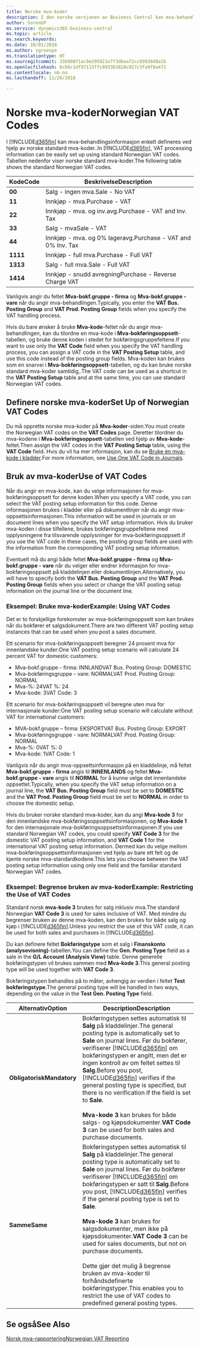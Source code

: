 ```yaml
---
title: Norske mva-koder
description: I den norske versjonen av Business Central kan mva-behandlingsinformasjon enkelt defineres ved hjelp av standard norske mva-koder.
author: SorenGP
ms.service: dynamics365-business-central
ms.topic: article
ms.search.keywords: 
ms.date: 10/01/2018
ms.author: sgroespe
ms.translationtype: HT
ms.sourcegitcommit: 33b900f1ac9e295921e7f3d6ea72cc93939d8a1b
ms.openlocfilehash: 6cb6c1df97113ffc093363828c927c3fa9f8a471
ms.contentlocale: nb-no
ms.lasthandoff: 11/26/2018

---
```

# <a name="norwegian-vat-codes"></a><span data-ttu-id="8d5eb-103">Norske mva-koder</span><span class="sxs-lookup"><span data-stu-id="8d5eb-103">Norwegian VAT Codes</span></span>
<span data-ttu-id="8d5eb-104">I [!INCLUDE[d365fin](../../includes/d365fin_md.md)] kan mva-behandlingsinformasjon enkelt defineres ved hjelp av norske standard mva-koder..</span><span class="sxs-lookup"><span data-stu-id="8d5eb-104">In [!INCLUDE[d365fin](../../includes/d365fin_md.md)], VAT processing information can be easily set up using standard Norwegian VAT codes.</span></span> <span data-ttu-id="8d5eb-105">Tabellen nedenfor viser norske standard mva-koder.</span><span class="sxs-lookup"><span data-stu-id="8d5eb-105">The following table shows the standard Norwegian VAT codes.</span></span>  

|<span data-ttu-id="8d5eb-106">**Kode**</span><span class="sxs-lookup"><span data-stu-id="8d5eb-106">**Code**</span></span>|<span data-ttu-id="8d5eb-107">**Beskrivelse**</span><span class="sxs-lookup"><span data-stu-id="8d5eb-107">**Description**</span></span>|  
|--------------|-------------------------------------------|  
|<span data-ttu-id="8d5eb-108">**0**</span><span class="sxs-lookup"><span data-stu-id="8d5eb-108">**0**</span></span>|<span data-ttu-id="8d5eb-109">Salg - ingen mva.</span><span class="sxs-lookup"><span data-stu-id="8d5eb-109">Sale - No VAT</span></span>|  
|<span data-ttu-id="8d5eb-110">**1**</span><span class="sxs-lookup"><span data-stu-id="8d5eb-110">**1**</span></span>|<span data-ttu-id="8d5eb-111">Innkjøp - mva.</span><span class="sxs-lookup"><span data-stu-id="8d5eb-111">Purchase - VAT</span></span>|  
|<span data-ttu-id="8d5eb-112">**2**</span><span class="sxs-lookup"><span data-stu-id="8d5eb-112">**2**</span></span>|<span data-ttu-id="8d5eb-113">Innkjøp - mva. og inv.avg.</span><span class="sxs-lookup"><span data-stu-id="8d5eb-113">Purchase - VAT and Inv. Tax</span></span>|  
|<span data-ttu-id="8d5eb-114">**3**</span><span class="sxs-lookup"><span data-stu-id="8d5eb-114">**3**</span></span>|<span data-ttu-id="8d5eb-115">Salg - mva</span><span class="sxs-lookup"><span data-stu-id="8d5eb-115">Sale - VAT</span></span>|  
|<span data-ttu-id="8d5eb-116">**4**</span><span class="sxs-lookup"><span data-stu-id="8d5eb-116">**4**</span></span>|<span data-ttu-id="8d5eb-117">Innkjøp - mva. og 0% lageravg.</span><span class="sxs-lookup"><span data-stu-id="8d5eb-117">Purchase - VAT and 0% Inv. Tax</span></span>|  
|<span data-ttu-id="8d5eb-118">**11**</span><span class="sxs-lookup"><span data-stu-id="8d5eb-118">**11**</span></span>|<span data-ttu-id="8d5eb-119">Innkjøp - full mva.</span><span class="sxs-lookup"><span data-stu-id="8d5eb-119">Purchase - Full VAT</span></span>|  
|<span data-ttu-id="8d5eb-120">**13**</span><span class="sxs-lookup"><span data-stu-id="8d5eb-120">**13**</span></span>|<span data-ttu-id="8d5eb-121">Salg - full mva.</span><span class="sxs-lookup"><span data-stu-id="8d5eb-121">Sale - Full VAT</span></span>|  
|<span data-ttu-id="8d5eb-122">**14**</span><span class="sxs-lookup"><span data-stu-id="8d5eb-122">**14**</span></span>|<span data-ttu-id="8d5eb-123">Innkjøp - snudd avregning</span><span class="sxs-lookup"><span data-stu-id="8d5eb-123">Purchase - Reverse Charge VAT</span></span>|  

<span data-ttu-id="8d5eb-124">Vanligvis angir du feltet **Mva-bokf.gruppe - firma** og **Mva-bokf.gruppe - vare** når du angir mva-behandlingen.</span><span class="sxs-lookup"><span data-stu-id="8d5eb-124">Typically, you enter the **VAT Bus. Posting Group** and **VAT Prod. Posting Group** fields when you specify the VAT handling process.</span></span>  

<span data-ttu-id="8d5eb-125">Hvis du bare ønsker å bruke **Mva-kode**-feltet når du angir mva-behandlingen, kan du tilordne en mva-kode i **Mva-bokføringsoppsett**-tabellen, og bruke denne koden i stedet for bokføringsgruppefeltene.</span><span class="sxs-lookup"><span data-stu-id="8d5eb-125">If you want to use only the **VAT Code** field when you specify the VAT handling process, you can assign a VAT code in the **VAT Posting Setup** table, and use this code instead of the posting group fields.</span></span> <span data-ttu-id="8d5eb-126">Mva-koden kan brukes som en snarvei i **Mva-bokføringsoppsett**-tabellen, og du kan bruke norske standard mva-koder samtidig,.</span><span class="sxs-lookup"><span data-stu-id="8d5eb-126">The VAT code can be used as a shortcut in the **VAT Posting Setup** table and at the same time, you can use standard Norwegian VAT codes.</span></span>  

## <a name="set-up-of-norwegian-vat-codes"></a><span data-ttu-id="8d5eb-127">Definere norske mva-koder</span><span class="sxs-lookup"><span data-stu-id="8d5eb-127">Set Up of Norwegian VAT Codes</span></span>  
<span data-ttu-id="8d5eb-128">Du må opprette norske mva-koder på **Mva-koder**-siden.</span><span class="sxs-lookup"><span data-stu-id="8d5eb-128">You must create the Norwegian VAT codes on the **VAT Codes** page.</span></span> <span data-ttu-id="8d5eb-129">Deretter tilordner du mva-kodene i **Mva-bokføringsoppsett**-tabellen ved hjelp av **Mva-kode**-feltet.</span><span class="sxs-lookup"><span data-stu-id="8d5eb-129">Then assign the VAT codes in the **VAT Posting Setup** table, using the **VAT Code** field.</span></span> <span data-ttu-id="8d5eb-130">Hvis du vil ha mer informasjon, kan du se [Bruke én mva-kode i kladder](how-to-use-one-vat-code-in-journals.md).</span><span class="sxs-lookup"><span data-stu-id="8d5eb-130">For more information, see [Use One VAT Code in Journals](how-to-use-one-vat-code-in-journals.md).</span></span>  

## <a name="use-of-vat-codes"></a><span data-ttu-id="8d5eb-131">Bruk av mva-koder</span><span class="sxs-lookup"><span data-stu-id="8d5eb-131">Use of VAT Codes</span></span>  
<span data-ttu-id="8d5eb-132">Når du angir en mva-kode, kan du velge informasjonen for mva-bokføringsoppsett for denne koden.</span><span class="sxs-lookup"><span data-stu-id="8d5eb-132">When you specify a VAT code, you can select the VAT posting setup information for this code.</span></span> <span data-ttu-id="8d5eb-133">Denne informasjonen brukes i kladder eller på dokumentlinjer når du angir mva-oppsettsinformasjonen.</span><span class="sxs-lookup"><span data-stu-id="8d5eb-133">This information will be used in journals or on document lines when you specify the VAT setup information.</span></span> <span data-ttu-id="8d5eb-134">Hvis du bruker mva-koden i disse tilfellene, brukes bokføringsgruppefeltene med opplysningene fra tilsvarende opplysninger for mva-bokføringsoppsett.</span><span class="sxs-lookup"><span data-stu-id="8d5eb-134">If you use the VAT code in these cases, the posting group fields are used with the information from the corresponding VAT posting setup information.</span></span>  

<span data-ttu-id="8d5eb-135">Eventuelt må du angi både feltet **Mva-bokf.gruppe - firma** og **Mva-bokf.gruppe - vare** når du velger eller endrer informasjon for mva-bokføringsoppsett på kladdelinjen eller dokumentlinjen.</span><span class="sxs-lookup"><span data-stu-id="8d5eb-135">Alternatively, you will have to specify both the **VAT Bus. Posting Group** and the **VAT Prod. Posting Group** fields when you select or change the VAT posting setup information on the journal line or the document line.</span></span>  

### <a name="example-using-vat-codes"></a><span data-ttu-id="8d5eb-136">Eksempel: Bruke mva-koder</span><span class="sxs-lookup"><span data-stu-id="8d5eb-136">Example: Using VAT Codes</span></span>  
<span data-ttu-id="8d5eb-137">Det er to forskjellige forekomster av mva-bokføringsoppsett som kan brukes når du bokfører et salgsdokument.</span><span class="sxs-lookup"><span data-stu-id="8d5eb-137">There are two different VAT posting setup instances that can be used when you post a sales document.</span></span>  

<span data-ttu-id="8d5eb-138">Ett scenario for mva-bokføringsoppsett beregner 24 prosent mva for innenlandske kunder:</span><span class="sxs-lookup"><span data-stu-id="8d5eb-138">One VAT posting setup scenario will calculate 24 percent VAT for domestic customers:</span></span>  

- <span data-ttu-id="8d5eb-139">Mva-bokf.gruppe - firma: INNLAND</span><span class="sxs-lookup"><span data-stu-id="8d5eb-139">VAT Bus. Posting Group: DOMESTIC</span></span>  
- <span data-ttu-id="8d5eb-140">Mva-bokføringsgruppe - vare: NORMAL</span><span class="sxs-lookup"><span data-stu-id="8d5eb-140">VAT Prod. Posting Group: NORMAL</span></span>  
- <span data-ttu-id="8d5eb-141">Mva-%: 24</span><span class="sxs-lookup"><span data-stu-id="8d5eb-141">VAT %: 24</span></span>  
- <span data-ttu-id="8d5eb-142">Mva-kode: 3</span><span class="sxs-lookup"><span data-stu-id="8d5eb-142">VAT Code: 3</span></span>  

<span data-ttu-id="8d5eb-143">Ett scenario for mva-bokføringsoppsett vil beregne uten mva for internasjonale kunder:</span><span class="sxs-lookup"><span data-stu-id="8d5eb-143">One VAT posting setup scenario will calculate without VAT for international customers:</span></span>  

- <span data-ttu-id="8d5eb-144">MVA-bokf.gruppe – firma: EKSPORT</span><span class="sxs-lookup"><span data-stu-id="8d5eb-144">VAT Bus. Posting Group: EXPORT</span></span>  
- <span data-ttu-id="8d5eb-145">Mva-bokføringsgruppe - vare: NORMAL</span><span class="sxs-lookup"><span data-stu-id="8d5eb-145">VAT Prod. Posting Group: NORMAL</span></span>  
- <span data-ttu-id="8d5eb-146">Mva-%: 0</span><span class="sxs-lookup"><span data-stu-id="8d5eb-146">VAT %: 0</span></span>  
- <span data-ttu-id="8d5eb-147">Mva-kode: 1</span><span class="sxs-lookup"><span data-stu-id="8d5eb-147">VAT Code: 1</span></span>  

<span data-ttu-id="8d5eb-148">Vanligvis når du angir mva-oppsettsinformasjon på en kladdelinje, må feltet **Mva-bokf.gruppe - firma** angis til **INNENLANDS** og feltet **Mva-bokf.gruppe - vare** angis til **NORMAL** for å kunne velge det innenlandske oppsettet.</span><span class="sxs-lookup"><span data-stu-id="8d5eb-148">Typically, when you specify the VAT setup information on a journal line, the **VAT Bus. Posting Group** field must be set to **DOMESTIC** and the **VAT Prod. Posting Group** field must be set to **NORMAL** in order to choose the domestic setup.</span></span>  

<span data-ttu-id="8d5eb-149">Hvis du bruker norske standard mva-koder, kan du angi **Mva-kode 3** for den innenlandske mva-bokføringsoppsettsinformasjonen, og **Mva-kode 1** for den internasjonale mva-bokføringsoppsettsinformasjonen.</span><span class="sxs-lookup"><span data-stu-id="8d5eb-149">If you use standard Norwegian VAT codes, you could specify **VAT Code 3** for the domestic VAT posting setup information, and **VAT Code 1** for the international VAT posting setup information.</span></span> <span data-ttu-id="8d5eb-150">Dermed kan du velge mellom mva-bokføringsoppsettsinformasjonen ved hjelp av bare ett felt og de kjente norske mva-standardkodene.</span><span class="sxs-lookup"><span data-stu-id="8d5eb-150">This lets you choose between the VAT posting setup information using only one field and the familiar standard Norwegian VAT codes.</span></span>  

### <a name="example-restricting-the-use-of-vat-codes"></a><span data-ttu-id="8d5eb-151">Eksempel: Begrense bruken av mva-koder</span><span class="sxs-lookup"><span data-stu-id="8d5eb-151">Example: Restricting the Use of VAT Codes</span></span>  
<span data-ttu-id="8d5eb-152">Standard norsk **mva-kode 3** brukes for salg inklusiv mva.</span><span class="sxs-lookup"><span data-stu-id="8d5eb-152">The standard Norwegian **VAT Code 3** is used for sales inclusive of VAT.</span></span> <span data-ttu-id="8d5eb-153">Med mindre du begrenser bruken av denne mva-koden, kan den brukes for både salg og kjøp i [!INCLUDE[d365fin](../../includes/d365fin_md.md)].</span><span class="sxs-lookup"><span data-stu-id="8d5eb-153">Unless you restrict the use of this VAT code, it can be used for both sales and purchases in [!INCLUDE[d365fin](../../includes/d365fin_md.md)].</span></span>  

<span data-ttu-id="8d5eb-154">Du kan definere feltet **Bokføringstype** som et salg i **Finanskonto (analysevisning)**-tabellen.</span><span class="sxs-lookup"><span data-stu-id="8d5eb-154">You can define the **Gen. Posting Type** field as a sale in the **G/L Account (Analysis View)** table.</span></span> <span data-ttu-id="8d5eb-155">Denne generelle bokføringstypen vil brukes sammen med **Mva-kode 3**.</span><span class="sxs-lookup"><span data-stu-id="8d5eb-155">This general posting type will be used together with **VAT Code 3**.</span></span>  

<span data-ttu-id="8d5eb-156">Bokføringstypen behandles på to måter, avhengig av verdien i feltet **Test bokføringstype**.</span><span class="sxs-lookup"><span data-stu-id="8d5eb-156">The general posting type will be handled in two ways, depending on the value in the **Test Gen. Posting Type** field.</span></span>  

|<span data-ttu-id="8d5eb-157">Alternativ</span><span class="sxs-lookup"><span data-stu-id="8d5eb-157">Option</span></span>|<span data-ttu-id="8d5eb-158">Description</span><span class="sxs-lookup"><span data-stu-id="8d5eb-158">Description</span></span>|  
|-----------------------------------------|-------------------------------------------|  
|<span data-ttu-id="8d5eb-159">**Obligatorisk**</span><span class="sxs-lookup"><span data-stu-id="8d5eb-159">**Mandatory**</span></span>|<span data-ttu-id="8d5eb-160">Bokføringstypen settes automatisk til **Salg** på kladdelinjer.</span><span class="sxs-lookup"><span data-stu-id="8d5eb-160">The general posting type is automatically set to **Sale** on journal lines.</span></span> <span data-ttu-id="8d5eb-161">Før du bokfører, verifiserer [!INCLUDE[d365fin](../../includes/d365fin_md.md)] om bokføringstypen er angitt, men det er ingen kontroll av om feltet settes til **Salg**.</span><span class="sxs-lookup"><span data-stu-id="8d5eb-161">Before you post, [!INCLUDE[d365fin](../../includes/d365fin_md.md)] verifies if the general posting type is specified, but there is no verification if the field is set to **Sale**.</span></span><br /><br /> <span data-ttu-id="8d5eb-162">**Mva-kode 3** kan brukes for både salgs- og kjøpsdokumenter.</span><span class="sxs-lookup"><span data-stu-id="8d5eb-162">**VAT Code 3** can be used for both sales and purchase documents.</span></span>|  
|<span data-ttu-id="8d5eb-163">**Samme**</span><span class="sxs-lookup"><span data-stu-id="8d5eb-163">**Same**</span></span>|<span data-ttu-id="8d5eb-164">Bokføringstypen settes automatisk til **Salg** på kladdelinjer.</span><span class="sxs-lookup"><span data-stu-id="8d5eb-164">The general posting type is automatically set to **Sale** on journal lines.</span></span> <span data-ttu-id="8d5eb-165">Før du bokfører verifiserer [!INCLUDE[d365fin](../../includes/d365fin_md.md)] om bokføringstypen er satt til **Salg**.</span><span class="sxs-lookup"><span data-stu-id="8d5eb-165">Before you post, [!INCLUDE[d365fin](../../includes/d365fin_md.md)] verifies if the general posting type is set to **Sale**.</span></span><br /><br /> <span data-ttu-id="8d5eb-166">**Mva-kode 3** kan brukes for salgsdokumenter, men ikke på kjøpsdokumenter.</span><span class="sxs-lookup"><span data-stu-id="8d5eb-166">**VAT Code 3** can be used for sales documents, but not on purchase documents.</span></span><br /><br /> <span data-ttu-id="8d5eb-167">Dette gjør det mulig å begrense bruken av mva-koder til forhåndsdefinerte bokføringstyper.</span><span class="sxs-lookup"><span data-stu-id="8d5eb-167">This enables you to restrict the use of VAT codes to predefined general posting types.</span></span>|  

## <a name="see-also"></a><span data-ttu-id="8d5eb-168">Se også</span><span class="sxs-lookup"><span data-stu-id="8d5eb-168">See Also</span></span>  
 [<span data-ttu-id="8d5eb-169">Norsk mva-rapportering</span><span class="sxs-lookup"><span data-stu-id="8d5eb-169">Norwegian VAT Reporting</span></span>](norwegian-vat-reporting.md)

